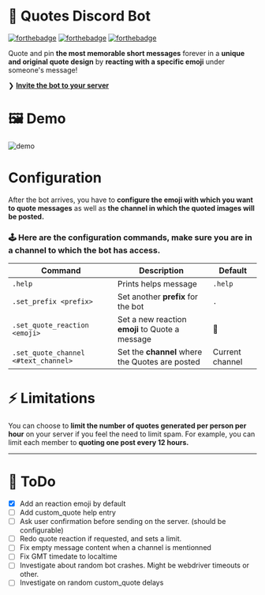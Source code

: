# 🏅 Quotes Discord Bot
[![forthebadge](https://forthebadge.com/images/badges/made-with-python.svg)](https://forthebadge.com)
[![forthebadge](https://forthebadge.com/images/badges/built-with-love.svg)](https://forthebadge.com)
[![forthebadge](https://forthebadge.com/images/badges/makes-people-smile.svg)](https://forthebadge.com)


Quote and pin **the most memorable short messages** forever in a **unique and original quote design** by **reacting with a specific emoji** under someone's message!

❯ **[Invite the bot to your server](https://discord.com/oauth2/authorize?client_id=831875019071291433&permissions=388160&scope=bot)**

# 🖼️ Demo

<img src="https://raw.githubusercontent.com/vdElyn/quotes/%F0%9F%93%96-Adding-README.md/demo.png" alt="demo">

# Configuration

After the bot arrives, you have to **configure the emoji with which you want to quote messages** as well as **the channel in which the quoted images will be posted.**

### 🕹️ Here are the configuration commands, make sure you are in a channel to which the bot has access.

|  Command  | Description | Default
| ------------- | ------------- | --- |
| `.help` | Prints helps message | `.help` |
| `.set_prefix <prefix>` | Set another **prefix** for the bot | `.` |
| `.set_quote_reaction <emoji>`  | Set a new reaction **emoji** to Quote a message | 🏅 |
| `.set_quote_channel <#text_channel>`  | Set the **channel** where the Quotes are posted  | Current channel |

# ⚡ Limitations

You can choose to **limit the number of quotes generated per person per hour** on your server if you feel the need to limit spam.
For example, you can limit each member to **quoting one post every 12 hours.**

***

# 🔴 ToDo

- [x] Add an reaction emoji by default
- [ ] Add custom_quote help entry
- [ ] Ask user confirmation before sending on the server. (should be configurable)
- [ ] Redo quote reaction if requested, and sets a limit.
- [ ] Fix empty message content when a channel is mentionned
- [ ] Fix GMT timedate to localtime
- [ ] Investigate about random bot crashes. Might be webdriver timeouts or other.
- [ ] Investigate on random custom_quote delays